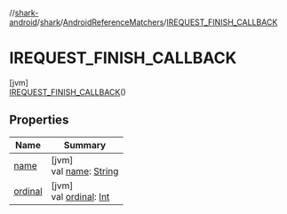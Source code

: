 //[shark-android](../../../../index.md)/[shark](../../index.md)/[AndroidReferenceMatchers](../index.md)/[IREQUEST_FINISH_CALLBACK](index.md)

# IREQUEST_FINISH_CALLBACK

[jvm]\
[IREQUEST_FINISH_CALLBACK](index.md)()

## Properties

| Name | Summary |
|---|---|
| [name](index.md#-372974862%2FProperties%2F980726859) | [jvm]<br>val [name](index.md#-372974862%2FProperties%2F980726859): [String](https://kotlinlang.org/api/latest/jvm/stdlib/kotlin/-string/index.html) |
| [ordinal](index.md#-739389684%2FProperties%2F980726859) | [jvm]<br>val [ordinal](index.md#-739389684%2FProperties%2F980726859): [Int](https://kotlinlang.org/api/latest/jvm/stdlib/kotlin/-int/index.html) |

